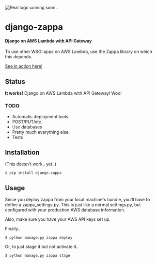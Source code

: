![Real logo coming soon..](http://i.imgur.com/q2JldvF.png)

# django-zappa
#### Django on AWS Lambda with API Gateway

To use other WSGI apps on AWS Lambda, use the Zappa library on which this depends.

[See in action here!](https://7k6anj0k99.execute-api.us-east-1.amazonaws.com/prod)

## Status

**It works!** Django on AWS Lambda with API Gateway! Woo!

### TODO
  - Automatic deployment tools
  - POST/PUT/etc.
  - Use databases
  - Pretty much everything else.
  - Tests

## Installation

(This doesn't work.. yet..)

    $ pip install django-zappa

## Usage

Since you deploy zappa from your local machine's bundle, you'll have to define a zappa_settings.py. This is just like a normal settings.py, but configured with your production AWS database information.

Also, make sure you have your AWS API keys set up.

Finally..

    $ python manage.py zappa deploy

Or, to just stage it but not activate it..

    $ python manage.py zappa stage
